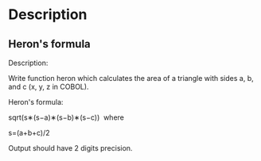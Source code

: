 # Description 

## Heron's formula

Description:

Write function heron which calculates the area of a triangle with sides a, b, and c (x, y, z in COBOL).

Heron's formula:

sqrt(s∗(s−a)∗(s−b)∗(s−c))
​
where

s=(a+b+c)/2

Output should have 2 digits precision.

